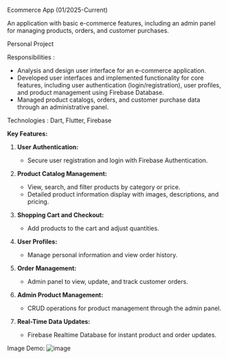 Ecommerce App  (01/2025-Current) 

  An application with basic e-commerce features, including an admin
  panel for managing products, orders, and customer purchases.

Personal Project

Responsibilities :
   - Analysis and design user interface for an e-commerce application.
  - Developed user interfaces and implemented functionality for core
features, including user authentication (login/registration), user
profiles, and product management using Firebase Database.
  - Managed product catalogs, orders, and customer purchase data
through an administrative panel.

Technologies : Dart, Flutter, Firebase

**Key Features:**  

1. **User Authentication:**  
   - Secure user registration and login with Firebase Authentication.  

2. **Product Catalog Management:**  
   - View, search, and filter products by category or price.  
   - Detailed product information display with images, descriptions, and pricing.  

3. **Shopping Cart and Checkout:**  
   - Add products to the cart and adjust quantities.  
  

4. **User Profiles:**  
   - Manage personal information and view order history.  

5. **Order Management:**  
   - Admin panel to view, update, and track customer orders.  

6. **Admin Product Management:**  
   - CRUD operations for product management through the admin panel.  

7. **Real-Time Data Updates:**  
   - Firebase Realtime Database for instant product and order updates.  


Image Demo:
![image](https://github.com/user-attachments/assets/19cdadae-6043-4867-9209-47413d6eee3b)
